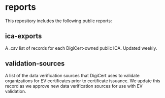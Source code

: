 # reports

This repository includes the following public reports:

## ica-exports

A .csv list of records for each DigiCert-owned public ICA. Updated weekly.
​

## validation-sources

A list of the data verification sources that DigiCert uses to validate organizations for EV certificates prior to certificate issuance. We update this record as we approve new data verification sources for use with EV validation.
